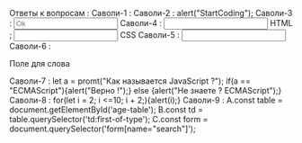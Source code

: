 Ответы к вопросам :
Саволи-1 : <link rel="stylesheet" href="style.css">
Саволи-2 : alert("StartCoding");
Саволи-3 : <input tupe="button" placeholder="Ok">
Саволи-4 : <input tupe="radio" name="fav_language"> HTML ; <input tupe="radio" name="fav_language"> CSS
Саволи-5 : <input tupe="text" maxlength="40">
Саволи-6 : <p>Поле для слова </p>
Саволи-7 : let a = promt("Как называется JavaScript ?");
if(a == "ECMAScript"){alert("Верно !");} else {alert("Не знаете ? ECMAScript");}
Саволи-8 : for(let i = 2; i <=10; i + 2;){alert(i);}
Саволи-9 : A.const table = document.getElementById('age-table');
B.const td = table.querySelector('td:first-of-type');
C.const form = document.querySelector('form[name="search"]');

